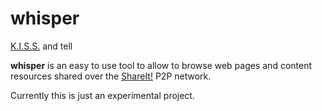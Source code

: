 whisper
=======

[K.I.S.S.](http://en.wikipedia.org/wiki/KISS_principle) and tell

**whisper** is an easy to use tool to allow to browse web pages and content
resources shared over the [ShareIt!](http://shareit.es) P2P network.

Currently this is just an experimental project.